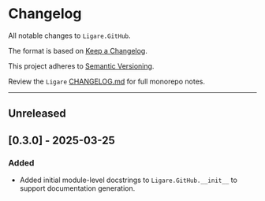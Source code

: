 # Changelog

All notable changes to `Ligare.GitHub`.

The format is based on [Keep a Changelog](https://keepachangelog.com/en/1.1.0/).

This project adheres to [Semantic Versioning](https://semver.org/spec/v2.0.0.html).

Review the `Ligare` [CHANGELOG.md](https://github.com/uclahs-cds/Ligare/blob/main/CHANGELOG.md) for full monorepo notes.

---
## Unreleased

## [0.3.0] - 2025-03-25
### Added
- Added initial module-level docstrings to `Ligare.GitHub.__init__` to support documentation generation.
